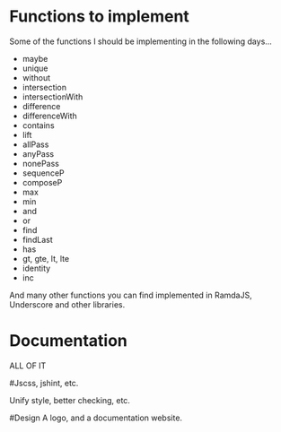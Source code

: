 # Functions to implement

Some of the functions I should be implementing in the following days...

* maybe
* unique
* without
* intersection
* intersectionWith
* difference
* differenceWith
* contains
* lift
* allPass
* anyPass
* nonePass
* sequenceP
* composeP
* max
* min
* and
* or
* find
* findLast
* has
* gt, gte, lt, lte
* identity
* inc

And many other functions you can find implemented in RamdaJS, Underscore and other libraries.


# Documentation
ALL OF IT

#Jscss, jshint, etc.

Unify style, better checking, etc.

#Design
A logo, and a documentation website.
